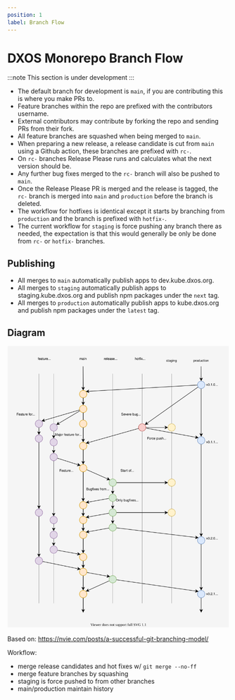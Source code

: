 ```yaml
---
position: 1
label: Branch Flow
---
```


# DXOS Monorepo Branch Flow

:::note
This section is under development
:::

*   The default branch for development is `main`, if you are contributing this is where you make PRs to.
*   Feature branches within the repo are prefixed with the contributors username.
*   External contributors may contribute by forking the repo and sending PRs from their fork.
*   All feature branches are squashed when being merged to `main`.
*   When preparing a new release, a release candidate is cut from `main` using a Github action, these branches are prefixed with `rc-`.
*   On `rc-` branches Release Please runs and calculates what the next version should be.
*   Any further bug fixes merged to the `rc-` branch will also be pushed to `main`.
*   Once the Release Please PR is merged and the release is tagged, the `rc-` branch is merged into `main` and `production` before the branch is deleted.
*   The workflow for hotfixes is identical except it starts by branching from `production` and the branch is prefixed with `hotfix-`.
*   The current workflow for `staging` is force pushing any branch there as needed, the expectation is that this would generally be only be done from `rc-` or `hotfix-` branches.

## Publishing

*   All merges to `main` automatically publish apps to dev.kube.dxos.org.
*   All merges to `staging` automatically publish apps to staging.kube.dxos.org and publish npm packages under the `next` tag.
*   All merges to `production` automatically publish apps to kube.dxos.org and publish npm packages under the `latest` tag.

## Diagram

![release flow diagram](../../design/diagrams/release-flow.drawio.svg)

Based on: https://nvie.com/posts/a-successful-git-branching-model/

Workflow:

*   merge release candidates and hot fixes w/ `git merge --no-ff`
*   merge feature branches by squashing
*   staging is force pushed to from other branches
*   main/production maintain history
